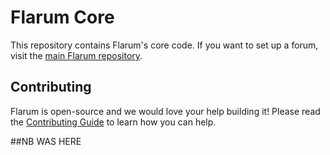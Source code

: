 # Flarum Core

This repository contains Flarum's core code. If you want to set up a forum, visit the [main Flarum repository](http://github.com/flarum/flarum).

## Contributing

Flarum is open-source and we would love your help building it! Please read the [Contributing Guide](https://github.com/flarum/flarum/blob/master/CONTRIBUTING.md) to learn how you can help.

##NB WAS HERE
